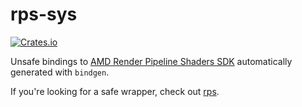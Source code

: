 # rps-sys

[![Crates.io](https://img.shields.io/crates/v/rps-sys)](https://crates.io/crates/rps-sys)

Unsafe bindings to [AMD Render Pipeline Shaders SDK](https://github.com/GPUOpen-LibrariesAndSDKs/RenderPipelineShaders) automatically generated with `bindgen`.

If you're looking for a safe wrapper, check out [rps](https://crates.io/crates/rps).
